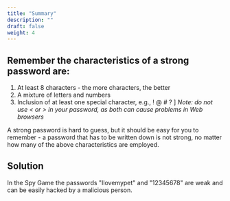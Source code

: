 ```yaml
---
title: "Summary"
description: ""
draft: false
weight: 4
---
```


## Remember the characteristics of a strong password are:

1. At least 8 characters - the more characters, the better
2. A mixture of letters and numbers
3. Inclusion of at least one special character, e.g., ! @ # ? ]
*Note: do not use < or > in your password, as both can cause problems in Web browsers*

A strong password is hard to guess, but it should be easy for you to remember - a password that has to be written down is not strong, no matter how many of the above characteristics are employed.

## Solution

In the Spy Game the passwords "Ilovemypet" and "12345678" are weak and can be easily hacked by a malicious person.